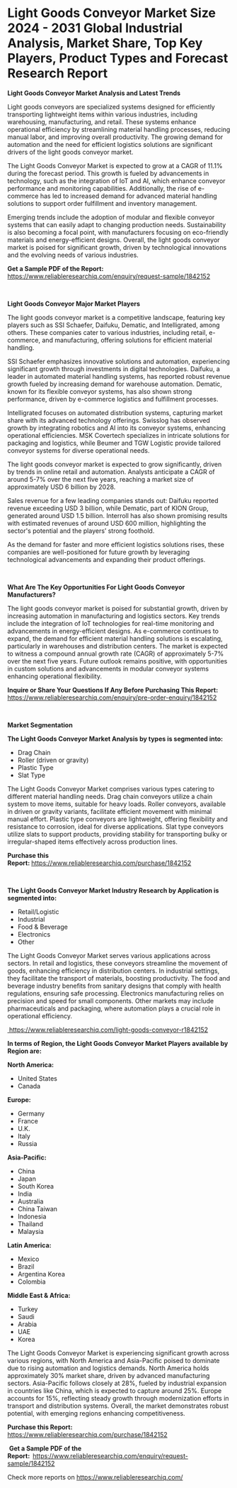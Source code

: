 <p><h1>Light Goods Conveyor Market Size 2024 - 2031 Global Industrial Analysis, Market Share, Top Key Players, Product Types and Forecast Research Report</h1></p><p><strong>Light Goods Conveyor Market Analysis and Latest Trends</strong></p>
<p><p>Light goods conveyors are specialized systems designed for efficiently transporting lightweight items within various industries, including warehousing, manufacturing, and retail. These systems enhance operational efficiency by streamlining material handling processes, reducing manual labor, and improving overall productivity. The growing demand for automation and the need for efficient logistics solutions are significant drivers of the light goods conveyor market.</p><p>The Light Goods Conveyor Market is expected to grow at a CAGR of 11.1% during the forecast period. This growth is fueled by advancements in technology, such as the integration of IoT and AI, which enhance conveyor performance and monitoring capabilities. Additionally, the rise of e-commerce has led to increased demand for advanced material handling solutions to support order fulfillment and inventory management.</p><p>Emerging trends include the adoption of modular and flexible conveyor systems that can easily adapt to changing production needs. Sustainability is also becoming a focal point, with manufacturers focusing on eco-friendly materials and energy-efficient designs. Overall, the light goods conveyor market is poised for significant growth, driven by technological innovations and the evolving needs of various industries.</p></p>
<p><strong>Get a Sample PDF of the Report:&nbsp;</strong> <a href="https://www.reliableresearchiq.com/enquiry/request-sample/1842152?utm_campaign=1102&utm_medium=2&utm_source=Github&utm_content=ia&utm_term=01012025&utm_id=light-goods-conveyor">https://www.reliableresearchiq.com/enquiry/request-sample/1842152</a></p>
<p>&nbsp;</p>
<p><strong>Light Goods Conveyor Major Market Players</strong></p>
<p><p>The light goods conveyor market is a competitive landscape, featuring key players such as SSI Schaefer, Daifuku, Dematic, and Intelligrated, among others. These companies cater to various industries, including retail, e-commerce, and manufacturing, offering solutions for efficient material handling.</p><p>SSI Schaefer emphasizes innovative solutions and automation, experiencing significant growth through investments in digital technologies. Daifuku, a leader in automated material handling systems, has reported robust revenue growth fueled by increasing demand for warehouse automation. Dematic, known for its flexible conveyor systems, has also shown strong performance, driven by e-commerce logistics and fulfillment processes.</p><p>Intelligrated focuses on automated distribution systems, capturing market share with its advanced technology offerings. Swisslog has observed growth by integrating robotics and AI into its conveyor systems, enhancing operational efficiencies. MSK Covertech specializes in intricate solutions for packaging and logistics, while Beumer and TGW Logistic provide tailored conveyor systems for diverse operational needs.</p><p>The light goods conveyor market is expected to grow significantly, driven by trends in online retail and automation. Analysts anticipate a CAGR of around 5-7% over the next five years, reaching a market size of approximately USD 6 billion by 2028.</p><p>Sales revenue for a few leading companies stands out: Daifuku reported revenue exceeding USD 3 billion, while Dematic, part of KION Group, generated around USD 1.5 billion. Interroll has also shown promising results with estimated revenues of around USD 600 million, highlighting the sector's potential and the players’ strong foothold.</p><p>As the demand for faster and more efficient logistics solutions rises, these companies are well-positioned for future growth by leveraging technological advancements and expanding their product offerings.</p></p>
<p>&nbsp;</p>
<p><strong>What Are The Key Opportunities For Light Goods Conveyor Manufacturers?</strong></p>
<p><p>The light goods conveyor market is poised for substantial growth, driven by increasing automation in manufacturing and logistics sectors. Key trends include the integration of IoT technologies for real-time monitoring and advancements in energy-efficient designs. As e-commerce continues to expand, the demand for efficient material handling solutions is escalating, particularly in warehouses and distribution centers. The market is expected to witness a compound annual growth rate (CAGR) of approximately 5-7% over the next five years. Future outlook remains positive, with opportunities in custom solutions and advancements in modular conveyor systems enhancing operational flexibility.</p></p>
<p><strong>Inquire or Share Your Questions If Any Before Purchasing This Report:</strong> <a href="https://www.reliableresearchiq.com/enquiry/pre-order-enquiry/1842152?utm_campaign=1102&utm_medium=2&utm_source=Github&utm_content=ia&utm_term=01012025&utm_id=light-goods-conveyor">https://www.reliableresearchiq.com/enquiry/pre-order-enquiry/1842152</a></p>
<p>&nbsp;</p>
<p><strong>Market Segmentation</strong></p>
<p><strong>The Light Goods Conveyor Market Analysis by types is segmented into:</strong></p>
<p><ul><li>Drag Chain</li><li>Roller (driven or gravity)</li><li>Plastic Type</li><li>Slat Type</li></ul></p>
<p><p>The Light Goods Conveyor Market comprises various types catering to different material handling needs. Drag chain conveyors utilize a chain system to move items, suitable for heavy loads. Roller conveyors, available in driven or gravity variants, facilitate efficient movement with minimal manual effort. Plastic type conveyors are lightweight, offering flexibility and resistance to corrosion, ideal for diverse applications. Slat type conveyors utilize slats to support products, providing stability for transporting bulky or irregular-shaped items effectively across production lines.</p></p>
<p><strong>Purchase this Report:&nbsp;</strong><a href="https://www.reliableresearchiq.com/purchase/1842152?utm_campaign=1102&utm_medium=2&utm_source=Github&utm_content=ia&utm_term=01012025&utm_id=light-goods-conveyor">https://www.reliableresearchiq.com/purchase/1842152</a></p>
<p>&nbsp;</p>
<p><strong>The Light Goods Conveyor Market Industry Research by Application is segmented into:</strong></p>
<p><ul><li>Retail/Logistic</li><li>Industrial</li><li>Food & Beverage</li><li>Electronics</li><li>Other</li></ul></p>
<p><p>The Light Goods Conveyor Market serves various applications across sectors. In retail and logistics, these conveyors streamline the movement of goods, enhancing efficiency in distribution centers. In industrial settings, they facilitate the transport of materials, boosting productivity. The food and beverage industry benefits from sanitary designs that comply with health regulations, ensuring safe processing. Electronics manufacturing relies on precision and speed for small components. Other markets may include pharmaceuticals and packaging, where automation plays a crucial role in operational efficiency.</p></p>
<p><a href="https://www.reliableresearchiq.com/light-goods-conveyor-r1842152?utm_campaign=1102&utm_medium=2&utm_source=Github&utm_content=ia&utm_term=01012025&utm_id=light-goods-conveyor">&nbsp;https://www.reliableresearchiq.com/light-goods-conveyor-r1842152</a></p>
<p><strong>In terms of Region, the Light Goods Conveyor Market Players available by Region are:</strong></p>
<p>
    <p> <strong> North America: </strong>
        <ul>
            <li>United States</li>
            <li>Canada</li>
        </ul>
        </p> 
    <p> <strong> Europe: </strong>
        <ul>
            <li>Germany</li>
            <li>France</li>
            <li>U.K.</li>
            <li>Italy</li>
            <li>Russia</li>
        </ul>
        </p> 
    <p> <strong> Asia-Pacific: </strong>
        <ul>
            <li>China</li>
            <li>Japan</li>
            <li>South Korea</li>
            <li>India</li>
            <li>Australia</li>
            <li>China Taiwan</li>
            <li>Indonesia</li>
            <li>Thailand</li>
            <li>Malaysia</li>
        </ul>
        </p> 
    <p> <strong> Latin America: </strong>
        <ul>
            <li>Mexico</li>
            <li>Brazil</li>
            <li>Argentina Korea</li>
            <li>Colombia</li>
        </ul>
        </p> 
    <p> <strong> Middle East & Africa: </strong>
        <ul>
            <li>Turkey</li>
            <li>Saudi</li>
            <li>Arabia</li>
            <li>UAE</li>
            <li>Korea</li>
        </ul>
    </p>
    </p>
<p><p>The Light Goods Conveyor Market is experiencing significant growth across various regions, with North America and Asia-Pacific poised to dominate due to rising automation and logistics demands. North America holds approximately 30% market share, driven by advanced manufacturing sectors. Asia-Pacific follows closely at 28%, fueled by industrial expansion in countries like China, which is expected to capture around 25%. Europe accounts for 15%, reflecting steady growth through modernization efforts in transport and distribution systems. Overall, the market demonstrates robust potential, with emerging regions enhancing competitiveness.</p></p>
<p><strong>Purchase this Report: </strong><a href="https://www.reliableresearchiq.com/purchase/1842152?utm_campaign=1102&utm_medium=2&utm_source=Github&utm_content=ia&utm_term=01012025&utm_id=light-goods-conveyor">https://www.reliableresearchiq.com/purchase/1842152</a></p>
<p>&nbsp;<strong>Get a Sample PDF of the Report:&nbsp;&nbsp;</strong><a href="https://www.reliableresearchiq.com/enquiry/request-sample/1842152?utm_campaign=1102&utm_medium=2&utm_source=Github&utm_content=ia&utm_term=01012025&utm_id=light-goods-conveyor">https://www.reliableresearchiq.com/enquiry/request-sample/1842152</a></p>
<p><strong></strong></p>
<p>Check more reports on <a href="https://www.reliableresearchiq.com/?utm_campaign=1102&utm_medium=2&utm_source=Github&utm_content=ia&utm_term=01012025&utm_id=light-goods-conveyor">https://www.reliableresearchiq.com/</a></p>